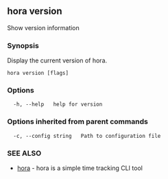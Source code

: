 ## hora version

Show version information

### Synopsis

Display the current version of hora.

```
hora version [flags]
```

### Options

```
  -h, --help   help for version
```

### Options inherited from parent commands

```
  -c, --config string   Path to configuration file
```

### SEE ALSO

* [hora](README.md)	 - hora is a simple time tracking CLI tool

